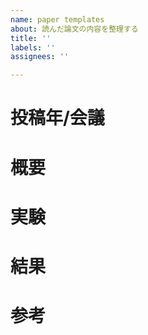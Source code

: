 ```yaml
---
name: paper templates
about: 読んだ論文の内容を整理する
title: ''
labels: ''
assignees: ''

---
```


# 投稿年/会議
# 概要
# 実験
# 結果
# 参考
